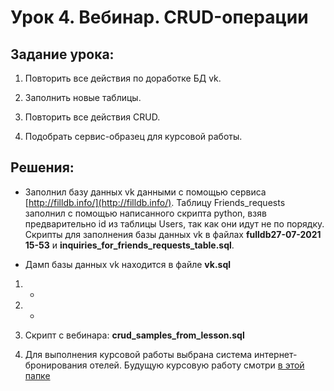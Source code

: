 # Урок 4. Вебинар. CRUD-операции

## Задание урока:
1. Повторить все действия по доработке БД vk.

2. Заполнить новые таблицы.

3. Повторить все действия CRUD.

4. Подобрать сервис-образец для курсовой работы.

## Решения:

- Заполнил базу данных vk данными с помощью сервиса [http://filldb.info/](http://filldb.info/). Таблицу Friends_requests заполнил с помощью написанного скрипта python, взяв предварительно id из таблицы Users, так как они идут не по порядку. Скрипты для заполнения базы данных vk в файлах **fulldb27-07-2021 15-53** и **inquiries_for_friends_requests_table.sql**.

- Дамп базы данных vk находится в файле **vk.sql**

1. +

2. +

3. Скрипт с вебинара: **crud_samples_from_lesson.sql**

4. Для выполнения курсовой работы выбрана система интернет-бронирования отелей. Будущую курсовую работу смотри [в этой папке](https://github.com/Roman-R2/MySQL_basic/tree/main/final%20-%20Course%20work)